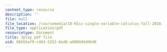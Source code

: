```yaml
---
content_type: resource
description: ''
file: null
file_location: /coursemedia/18-01sc-single-variable-calculus-fall-2010/06b5baf9c46352526ed8a908b04ddb40_TpWQlKHPyJ4.pdf
file_type: application/pdf
resourcetype: Document
title: 3play pdf file
uid: 06b5baf9-c463-5252-6ed8-a908b04ddb40
---
```

